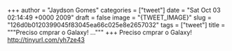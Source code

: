
+++
author = "Jaydson Gomes"
categories = ["tweet"]
date = "Sat Oct 03 02:14:49 +0000 2009"
draft = false
image = "{TWEET_IMAGE}"
slug = "126d0b0120399045f83045ea66c025e8e2657032"
tags = ["tweet"]
title = """Preciso cmprar o Galaxy! ..."""
+++
Preciso cmprar o Galaxy! http://tinyurl.com/yh7ze43

